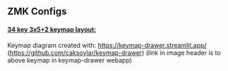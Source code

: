 ## ZMK Configs

#### [34 key 3x5+2 keymap layout:](https://caksoylar.github.io/keymap-drawer?keymap_yaml=H4sIAAAAAAAC_5VW_1LbRhD-30-xwSQH4UQsgQGrbSbGYOLUEIqhbUocR7ZlrLEsaaRTKCXOY_Rt-jJ9ku6dTtJJ2OOUGa3kb2_39se3d1Rd68GPmQmPf81ng5n9MPStcGzCKLTGjr-oVOPI8e4gurftYCsBtykMYwZ-yKY-2Fbk2CEwH0LbGleqlSp0PBj53sS5Az9gju9FENkMofnQH9ybYNThhfw1NUGvQyULQbgcZD-jwHXwzcLYphD695EJexRN3Xju4XedApvG8yF-GosF92KHkVkBOG72Tvlbg1v4hcJvFE4pXFG4pvCBwg2FDoX3FC6hLxc94i5NChhOt3V91V1QgfQSpNm9lsBJApzddCTQToDe2077epF5O6PwNtG_E_qrRJ9APydQ7qObAPkuPySACCTz-QeF3ym0KPxK4ZjCBYVzCoQSCrsUXhUSOe21ynH2LputUwH2Ppw_wS5uUmxzcz52zJQEWmizOPQ2N_OQxUa4Pq0u0TECYnCxx8U-F3UuDrg45OKIiwYXNaLG-e_f_2ADHwKbd9jyokIMQ2s0iwJrZGtIBdfxbBmF0o3ywtD-gv1_YpBXYUftFoajYUyJEytEdmmuPWEamzoiY1Ux9u-9pYo4WAqHzt207GlJQrCmGuSnpL3kJb5fIanen2PDLs_g5EK8bi6R2BdIStFxtfXNk3eLgvfehO0Iagt1xJzR7EFURWw4td2xrNGTMIQbZE3W8We8k2-4eORiwcVXLj6jGMhoE-QbF1WSRYLF2KKAxwfZILL-OyKzj_gL_7KFQJ6j7hOit3xhnyR6WRLyAsWP-H5NhCuAtbRS0xQ-lEHLeI1VS7Ns6xTaBj543rT38cGzpn2AzyE-R_g08NFrazvIAzy-6oCWfuyQBE1IEc2cQAuQuI4fRzlXvvATztbmjrcEDVwVFB48-0_GodUNTGOUXHRjm_k-m8oZIa3uFSlOVXlFbY1eX6M3SFqO0rMu5rUEVbeVJfInE75vwTZZEOAloQVWHCXjJ24hvDI0eITAhFsdW6wf9inMMGQTo3MR5LdJHxZLF608MLkhnpNlO-NAOucUtkwY-oz5cwoYMd6RJmi7jbpqgrTTpcknBT_IYTE3eE1nJjXU7SU6XpgIJ98dsdBVJ79gwJ01igbhEoNsPY6EITcQc7wiDcUCDeT6kRVERHHGg61J3TdVgTa6LhVvVAUOpZ56q6qKvTxvnHBFgeOr70vFc1XBi1uXis-kWF7ZXzsaKTgO_5Fc_5UU8Yw1L1UFnhR6avFMVTTympfyruWJFzfX9Tzz1VeKst7IC7L2qizZGQqBtgQPtnGExsm_YlAiQ1pcZg1VzWGe-2YJz6aA02eZ16O8PN-TqqGEPFBxPnFpY7QCi3gUMrqPJYs06g1CNpaye1dHSoEVjgbRyHLxiNltFMmTtnxDjgfzg5L1KmPsccrhx8X_NtaVydzaJt8Z_KFaekP1cdtf4WMfD6n_ADqIO8s5DAAA)


Keymap diagram created with:
https://keymap-drawer.streamlit.app/ (https://github.com/caksoylar/keymap-drawer)
(link in image header is to above keymap in keymap-drawer webapp)
